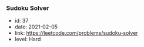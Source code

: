 ### Sudoku Solver

* id: 37
* date: 2021-02-05
* link: https://leetcode.com/problems/sudoku-solver
* level: Hard
